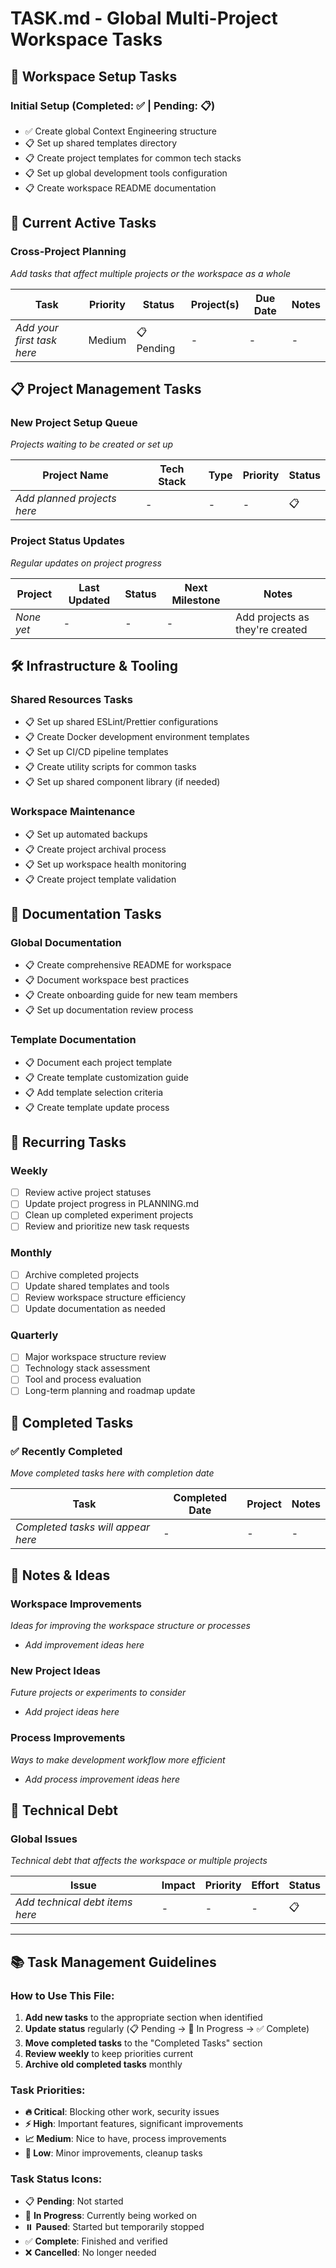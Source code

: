 # TASK.md - Global Multi-Project Workspace Tasks

## 🎯 Workspace Setup Tasks

### Initial Setup (Completed: ✅ | Pending: 📋)
- ✅ Create global Context Engineering structure
- 📋 Set up shared templates directory
- 📋 Create project templates for common tech stacks
- 📋 Set up global development tools configuration
- 📋 Create workspace README documentation

## 🚀 Current Active Tasks

### Cross-Project Planning
*Add tasks that affect multiple projects or the workspace as a whole*

| Task | Priority | Status | Project(s) | Due Date | Notes |
|------|----------|--------|------------|----------|-------|
| *Add your first task here* | Medium | 📋 Pending | - | - | - |

## 📋 Project Management Tasks

### New Project Setup Queue
*Projects waiting to be created or set up*

| Project Name | Tech Stack | Type | Priority | Status |
|--------------|------------|------|----------|--------|
| *Add planned projects here* | - | - | - | 📋 |

### Project Status Updates
*Regular updates on project progress*

| Project | Last Updated | Status | Next Milestone | Notes |
|---------|--------------|--------|----------------|-------|
| *None yet* | - | - | - | Add projects as they're created |

## 🛠️ Infrastructure & Tooling

### Shared Resources Tasks
- 📋 Set up shared ESLint/Prettier configurations
- 📋 Create Docker development environment templates
- 📋 Set up CI/CD pipeline templates
- 📋 Create utility scripts for common tasks
- 📋 Set up shared component library (if needed)

### Workspace Maintenance
- 📋 Set up automated backups
- 📋 Create project archival process
- 📋 Set up workspace health monitoring
- 📋 Create project template validation

## 📝 Documentation Tasks

### Global Documentation
- 📋 Create comprehensive README for workspace
- 📋 Document workspace best practices
- 📋 Create onboarding guide for new team members
- 📋 Set up documentation review process

### Template Documentation
- 📋 Document each project template
- 📋 Create template customization guide
- 📋 Add template selection criteria
- 📋 Create template update process

## 🔄 Recurring Tasks

### Weekly
- [ ] Review active project statuses
- [ ] Update project progress in PLANNING.md
- [ ] Clean up completed experiment projects
- [ ] Review and prioritize new task requests

### Monthly
- [ ] Archive completed projects
- [ ] Update shared templates and tools
- [ ] Review workspace structure efficiency
- [ ] Update documentation as needed

### Quarterly
- [ ] Major workspace structure review
- [ ] Technology stack assessment
- [ ] Tool and process evaluation
- [ ] Long-term planning and roadmap update

## 🎯 Completed Tasks

### ✅ Recently Completed
*Move completed tasks here with completion date*

| Task | Completed Date | Project | Notes |
|------|----------------|---------|-------|
| *Completed tasks will appear here* | - | - | - |

## 📝 Notes & Ideas

### Workspace Improvements
*Ideas for improving the workspace structure or processes*

- *Add improvement ideas here*

### New Project Ideas
*Future projects or experiments to consider*

- *Add project ideas here*

### Process Improvements
*Ways to make development workflow more efficient*

- *Add process improvement ideas here*

## 🔧 Technical Debt

### Global Issues
*Technical debt that affects the workspace or multiple projects*

| Issue | Impact | Priority | Effort | Status |
|-------|--------|----------|--------|--------|
| *Add technical debt items here* | - | - | - | 📋 |

---

## 📚 Task Management Guidelines

### How to Use This File:
1. **Add new tasks** to the appropriate section when identified
2. **Update status** regularly (📋 Pending → 🔄 In Progress → ✅ Complete)
3. **Move completed tasks** to the "Completed Tasks" section
4. **Review weekly** to keep priorities current
5. **Archive old completed tasks** monthly

### Task Priorities:
- **🔥 Critical**: Blocking other work, security issues
- **⚡ High**: Important features, significant improvements
- **📈 Medium**: Nice to have, process improvements
- **🔧 Low**: Minor improvements, cleanup tasks

### Task Status Icons:
- 📋 **Pending**: Not started
- 🔄 **In Progress**: Currently being worked on
- ⏸️ **Paused**: Started but temporarily stopped
- ✅ **Complete**: Finished and verified
- ❌ **Cancelled**: No longer needed 